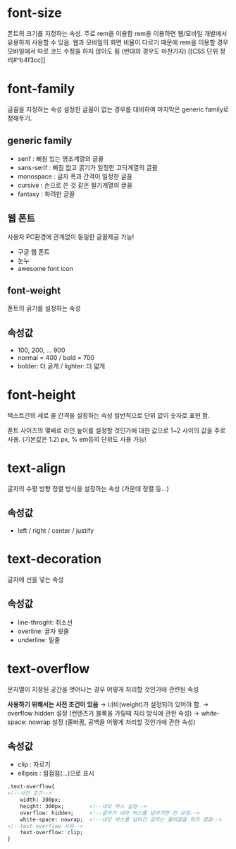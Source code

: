 # font-size
폰트의 크기를 지정하는 속성. 주로 rem을 이용함
rem을 이용하면 웹/모바일 개발에서 유용하게 사용할 수 있음.
웹과 모바일의 화면 비율이 다르기 때문에 rem을 이용할 경우 모바일에서 따로 코드 수정을 하지 않아도 됨
(반대의 경우도 마찬가지)
[[CSS 단위 정리#^b4f3cc]]
# font-family
글꼴을 지정하는 속성
설정한 글꼴이 없는 경우를 대비하여 마지막은 generic family로 정해두기.
## generic family
- serif : 삐침 있는 명조계열의 글꼴
- sans-serif : 삐침 없고 굵기가 일정한 고딕계열의 글꼴
- monospace : 글자 폭과 간격이 일정한 글꼴
- cursive : 손으로 쓴 것 같은 필기계열의 글꼴
- fantasy : 화려한 글꼴
## 웹 폰트
사용자 PC환경에 관계없이 동일한 글꼴제공 가능!
- 구글 웹 폰트
- 눈누
- awesome font icon
## font-weight
폰트의 굵기를 설정하는 속성
## 속성값
- 100, 200, … 900
- normal = 400 / bold = 700
- bolder: 더 굵게 / lighter: 더 얇게
# font-height
택스트간의 세로 줄 간격을 설정하는 속성
일반적으로 단위 없이 숫자로 표현 함.

폰트 사이즈의 몇배로 라인 높이를 설정할 것인가에 대한 값으로 1~2 사이의 값을 주로 사용. (기본값은 1.2)
px, % em등의 단위도 사용 가능!
# text-align
글자의 수평 방향 정렬 방식을 설정하는 속성 (가운데 정렬 등…)
## 속성값
- left / right / center / justify
# text-decoration
글자에 선을 넣는 속성
## 속성값
- line-throght: 취소선
- overline: 글자 윗줄
- underline: 밑줄
# text-overflow
문자열이 지정된 공간을 벗어나는 경우 어떻게 처리할 것인가에 관련된 속성

**사용하기 위해서는 사전 조건이 있음**
→ 너비(weight)가 설정되어 있어야 함.
→ overflow hidden 설정 (컨텐츠가 블록을 가릴때 처리 방식에 관한 속성)
→ white-space: nowrap 설정 (줄바꿈, 공백을 어떻게 처리할 것인가에 관한 속성)
## 속성값
- clip : 자르기
- ellipsis : 점점점(…)으로 표시
```html
.text-overflow{
<!--사전 조건-->
	width: 300px;
	height: 300px;        <!--네모 박스 설정-->
	overflow: hidden;     <!--글자가 네모 박스를 넘어가면 안 보임-->
	white-space: nowrap;  <!--네모 박스를 넘어간 글자는 줄바꿈을 하지 않음-->
<!--text-overflow 사용-->
	text-overflow: clip;
}
```